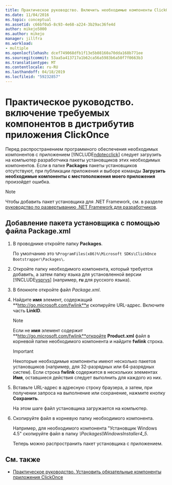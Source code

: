 ```yaml
---
title: Практическое руководство. Включить необходимые компоненты ClickOnce-приложения | Документация Майкрософт
ms.date: 11/04/2016
ms.topic: conceptual
ms.assetid: c66bf0a5-8c93-4e68-a224-3b29ac36fe4d
author: mikejo5000
ms.author: mikejo
manager: jillfra
ms.workload:
- multiple
ms.openlocfilehash: dcef749068dfb1f13e5b08160a70dda168b771ee
ms.sourcegitcommit: 53aa5a413717a1b62ca56a5983b6a50f7f0663b3
ms.translationtype: MT
ms.contentlocale: ru-RU
ms.lasthandoff: 04/18/2019
ms.locfileid: "59232857"
---
```

# <a name="how-to-include-prerequisites-with-a-clickonce-application"></a>Практическое руководство. включение требуемых компонентов в дистрибутив приложения ClickOnce
Перед распространением программного обеспечения необходимых компонентов с приложением [!INCLUDE[ndptecclick](../deployment/includes/ndptecclick_md.md)] следует загрузить на компьютер разработчика пакеты установщиков этих необходимых компонентов. Если в папке **Packages** пакеты установщиков отсутствуют, при публикации приложения и выборе команды **Загрузить необходимые компоненты с местоположения моего приложения** произойдет ошибка.

> [!NOTE]
>  Чтобы добавить пакет установщика для .NET Framework, см. в разделе [руководство по развертыванию .NET Framework для разработчиков](/dotnet/framework/deployment/deployment-guide-for-developers).

##  <a name="Package"></a> Добавление пакета установщика с помощью файла Package.xml

1. В проводнике откройте папку **Packages**.

    По умолчанию это `%ProgramFiles(x86)%\Microsoft SDKs\ClickOnce Bootstrapper\Packages\`.

2. Откройте папку необходимого компонента, который требуется добавить, а затем папку языка для установленной версии [!INCLUDE[vsprvs](../code-quality/includes/vsprvs_md.md)] (например, **ru** для русского языка).

3. В блокноте откройте файл *Package.xml*.

4. Найдите **имя** элемент, содержащий **http://go.microsoft.com/fwlink**и скопируйте URL-адрес. Включите часть **LinkID**.

   > [!NOTE]
   >  Если не **имя** элемент содержит **http://go.microsoft.com/fwlink**откройте **Product.xml** файл в корневой папке необходимого компонента и найдите **fwlink** строка.

   > [!IMPORTANT]
   >  Некоторые необходимые компоненты имеют несколько пакетов установщиков (например, для 32-разрядных или 64-разрядных систем). Если строка **fwlink** содержится в нескольких элементах **Имя**, оставшиеся действия следует выполнить для каждого из них.

5. Вставьте URL-адрес в адресную строку браузера, а затем, при получении запроса на выполнение или сохранение, нажмите кнопку **Сохранить**.

    На этом шаге файл установщика загружается на компьютер.

6. Скопируйте файл в корневую папку необходимого компонента.

    Например, для необходимого компонента "Установщик Windows 4.5" скопируйте файл в папку *\Packages\WindowsInstaller4_5*.

    Теперь можно распространить пакет установщика с приложением.

## <a name="see-also"></a>См. также
- [Практическое руководство. Установить обязательные компоненты приложения ClickOnce](../deployment/how-to-install-prerequisites-with-a-clickonce-application.md)
